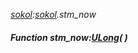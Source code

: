 _[sokol](../../modules/sokol/sokol-module.md):[sokol](../../modules/sokol/sokol-module.md).stm\_now_
##### Function stm\_now:[ULong](../../modules/wonkey/wonkey-types-ulong.md)(  )
